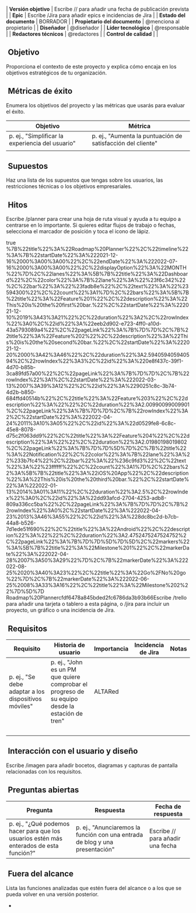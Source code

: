 

| **Versión objetivo** | Escribe // para añadir una fecha de publicación prevista |
| **Epic** | Escribe /Jira para añadir epics e incidencias de Jira |
| **Estado del documento** | BORRADOR |
| **Propietario del documento** | @menciona al propietario |
| **Diseñador** | @diseñador |
| **Líder tecnológico** | @responsable |
| **Redactores técnicos** | @redactores |
| **Control de calidad** |  |

 Objetivo
---------

Proporciona el contexto de este proyecto y explica cómo encaja en los objetivos estratégicos de tu organización.

 Métricas de éxito
------------------

Enumera los objetivos del proyecto y las métricas que usarás para evaluar el éxito.



| **Objetivo** | **Métrica** |
| --- | --- |
| p. ej., "Simplificar la experiencia del usuario" | p. ej., "Aumenta la puntuación de satisfacción del cliente" |
|  |  |

 Supuestos
----------

Haz una lista de los supuestos que tengas sobre los usuarios, las restricciones técnicas o los objetivos empresariales.

 Hitos
------

Escribe /planner para crear una hoja de ruta visual y ayuda a tu equipo a centrarse en lo importante. Si quieres editar flujos de trabajo o fechas, selecciona el marcador de posición y toca el icono de lápiz.

true
 %7B%22title%22%3A%22Roadmap%20Planner%22%2C%22timeline%22%3A%7B%22startDate%22%3A%222021-12-16%2000%3A00%3A00%22%2C%22endDate%22%3A%222022-07-16%2000%3A00%3A00%22%2C%22displayOption%22%3A%22MONTH%22%7D%2C%22lanes%22%3A%5B%7B%22title%22%3A%22Dashboard%22%2C%22color%22%3A%7B%22lane%22%3A%22%23f6c342%22%2C%22bar%22%3A%22%23fadb8e%22%2C%22text%22%3A%22%23594300%22%2C%22count%22%3A1%7D%2C%22bars%22%3A%5B%7B%22title%22%3A%22Feature%201%22%2C%22description%22%3A%22This%20is%20the%20first%20bar.%22%2C%22startDate%22%3A%222021-12-10%2019%3A43%3A21%22%2C%22duration%22%3A2%2C%22rowIndex%22%3A0%2C%22id%22%3A%22eeb2d902-e723-4ff0-a10d-43a5793089a4%22%2C%22pageLink%22%3A%7B%7D%7D%2C%7B%22title%22%3A%22Feature%202%22%2C%22description%22%3A%22This%20is%20the%20second%20bar.%22%2C%22startDate%22%3A%222021-12-20%2000%3A42%3A46%22%2C%22duration%22%3A2.594059405940594%2C%22rowIndex%22%3A3%2C%22id%22%3A%220e8f437c-39f1-4d70-b85b-3ca89fd57a00%22%2C%22pageLink%22%3A%7B%7D%7D%2C%7B%22rowIndex%22%3A1%2C%22startDate%22%3A%222022-03-13%2007%3A39%3A12%22%2C%22id%22%3A%2290251c8c-3b74-4d2b-b850-684ffd40514b%22%2C%22title%22%3A%22Feature%203%22%2C%22description%22%3A%22%22%2C%22duration%22%3A2.00990099009901%2C%22pageLink%22%3A%7B%7D%7D%2C%7B%22rowIndex%22%3A2%2C%22startDate%22%3A%222022-04-24%2011%3A10%3A05%22%2C%22id%22%3A%22d0529fe8-6c8c-45e8-8078-d75c2f063dd9%22%2C%22title%22%3A%22Feature%204%22%2C%22description%22%3A%22%22%2C%22duration%22%3A2.01980198019802%2C%22pageLink%22%3A%7B%7D%7D%5D%7D%2C%7B%22title%22%3A%22Notification%22%2C%22color%22%3A%7B%22lane%22%3A%22%233b7fc4%22%2C%22bar%22%3A%22%236c9fd3%22%2C%22text%22%3A%22%23ffffff%22%2C%22count%22%3A1%7D%2C%22bars%22%3A%5B%7B%22title%22%3A%22iOS%20App%22%2C%22description%22%3A%22This%20is%20the%20third%20bar.%22%2C%22startDate%22%3A%222022-01-13%2014%3A01%3A11%22%2C%22duration%22%3A2.5%2C%22rowIndex%22%3A0%2C%22id%22%3A%22dd93afcd-2704-4253-adb8-809a336cc5ba%22%2C%22pageLink%22%3A%7B%7D%7D%2C%7B%22rowIndex%22%3A0%2C%22startDate%22%3A%222022-04-23%2013%3A46%3A55%22%2C%22id%22%3A%228dc8bc2d-b7cb-44a8-b526-7d1ede51f690%22%2C%22title%22%3A%22Android%22%2C%22description%22%3A%22%22%2C%22duration%22%3A2.4752475247524752%2C%22pageLink%22%3A%7B%7D%7D%5D%7D%5D%2C%22markers%22%3A%5B%7B%22title%22%3A%22Milestone%201%22%2C%22markerDate%22%3A%222022-04-28%2007%3A50%3A29%22%7D%2C%7B%22markerDate%22%3A%222022-08-25%2020%3A40%3A23%22%2C%22title%22%3A%22Go%2FNo%20go%22%7D%2C%7B%22markerDate%22%3A%222022-06-25%2008%3A33%3A16%22%2C%22title%22%3A%22Milestone%202%22%7D%5D%7D
 Roadmap%20Plannercfdf6478a845bded2fc6786da3b93b66Escribe /trello para añadir una tarjeta o tablero a esta página, o /jira para incluir un proyecto, un gráfico o una incidencia de Jira.

 Requisitos
-----------



| **Requisito** | **Historia de usuario** | **Importancia** | **Incidencia de Jira** | **Notas** |
| --- | --- | --- | --- | --- |
| p. ej., "Se debe adaptar a los dispositivos móviles" | p. ej., "John es un PM que quiere comprobar el progreso de su equipo desde la estación de tren" | ALTARed |  |  |
|   |   |   |   |   |

 Interacción con el usuario y diseño
------------------------------------

Escribe /imagen para añadir bocetos, diagramas y capturas de pantalla relacionadas con los requisitos.

 Preguntas abiertas
-------------------



| **Pregunta** | **Respuesta** | **Fecha de respuesta** |
| --- | --- | --- |
| p. ej., "¿Qué podemos hacer para que los usuarios estén más enterados de esta función?" | p. ej., "Anunciaremos la función con una entrada de blog y una presentación" | Escribe // para añadir una fecha |

 Fuera del alcance
------------------

Lista las funciones analizadas que estén fuera del alcance o a los que se pueda volver en una versión posterior.

* 
